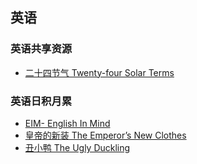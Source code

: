 ## 英语

### 英语共享资源

* [二十四节气 Twenty-four Solar Terms](twenty-four-solar-term)

### 英语日积月累

* [EIM- English In Mind](../wjch/en/eim)
* [皇帝的新装 The Emperor’s New Clothes](../wjch/en/New-Clothes)
* [丑小鸭 The Ugly Duckling](../wjch/en/the-ugly-duckling)